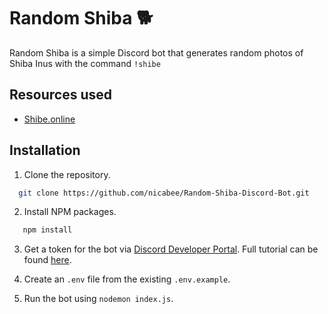 # Random Shiba &#128021;

Random Shiba is a simple Discord bot that generates random photos of Shiba Inus with the command `!shibe`

## Resources used

- [Shibe.online](https://shibe.online/)

## Installation

1. Clone the repository.

```sh
  git clone https://github.com/nicabee/Random-Shiba-Discord-Bot.git
```

2. Install NPM packages.

```sh
   npm install
```

3. Get a token for the bot via [Discord Developer Portal](https://discord.com/developers/applications). Full tutorial
   can be found [here](https://youtu.be/F5KpcwtBk1E?t=397).

4. Create an `.env` file from the existing `.env.example`.

5. Run the bot using `nodemon index.js`.
